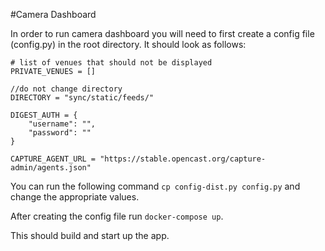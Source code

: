 #Camera Dashboard

In order to run camera dashboard you will need to first create a config file (config.py)
in the root directory. It should look as follows:

    # list of venues that should not be displayed
    PRIVATE_VENUES = []

    //do not change directory
    DIRECTORY = "sync/static/feeds/"

    DIGEST_AUTH = {
        "username": "",
        "password": ""
    }
    
    CAPTURE_AGENT_URL = "https://stable.opencast.org/capture-admin/agents.json"

You can run the following command `cp config-dist.py config.py` and change the appropriate values.
 
After creating the config file run `docker-compose up`.

This should build and start up the app.
